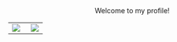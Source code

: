 <div align=center>Welcome to my profile!</div>
<!---
<table frame=void>
<tr>
    <td Hi, I'm Kana. I'm always use "KanariaAlt" to submitting code or accounts.

I need a job to support myself. If you also need a partner, please contact me via email(enashinonome264@gmail.com).

<img src="https://user-images.githubusercontent.com/73097560/115834477-dbab4500-a447-11eb-908a-139a6edaec5c.gif">
<p align="center">
  <a href="https://github.com/mizuenaAlt"><img alt="Github" title="Arimakana Github" src="https://img.shields.io/badge/GitHub-100000?style=for-the-badge&logo=github&logoColor=white"></a>
  <a href="mailto:shenprjktplayground@gmail.com"><img alt="Gmail" title="Shandy Reynaldi Gmail" src="https://img.shields.io/badge/Gmail-D14836?style=for-the-badge&logo=gmail&logoColor=white"></a>
  <a href="https://t.me/Kanarimalt"><img alt="Telegram" title="Arimakana Telegram" src="https://img.shields.io/badge/Telegram-2CA5E0?style=for-the-badge&logo=telegram&logoColor=white"></a> 
 </p>
    </td>
    <td>
        <img width="270" align="right" src="./img/mio3.jpeg">
    </td>
</tr>
</table>
-->

<table frame=void>
<tr>
    <td style="vertical-align: top">        
        <img align="left" src="https://streak-stats.demolab.com?user=mizuenaAlt&count_private=true&hide_border=true&border_radius=1)](https://git.io/streak-stats">
    </td>
    <td>
        <img align="right" src="https://bad-apple-github-readme.vercel.app/api?show_bg=1&username=mizuenaAlt&include_all_commits=true&show_icons=true&count_private=true&hide_border=true&hide=stars,contribs&bg_color=00000000">
    </td>
</tr>
</table>
